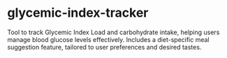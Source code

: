 # glycemic-index-tracker
Tool to track Glycemic Index Load and carbohydrate intake, helping users manage blood glucose levels effectively. Includes a diet-specific meal suggestion feature, tailored to user preferences and desired tastes.
